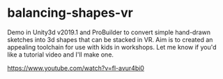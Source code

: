 # balancing-shapes-vr
Demo in Unity3d v2019.1 and ProBuilder to convert simple hand-drawn sketches into 3d shapes that can be stacked in VR. Aim is to created an appealing toolchain for use with kids in workshops. Let me know if you'd like a tutorial video and I'll make one.

https://www.youtube.com/watch?v=fl-avur4bi0
